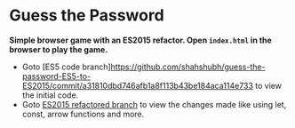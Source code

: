 # Guess the Password 

**Simple browser game with an ES2015 refactor. Open `index.html` in the browser to play the game.**

- Goto [ES5 code branch]https://github.com/shahshubh/guess-the-password-ES5-to-ES2015/commit/a31810dbd746afb1a8f113b43be184aca114e733 to view the initial code.
- Goto [ES2015 refactored branch](https://github.com/shahshubh/guess-the-password-ES5-to-ES2015/commit/f372964361097146285bda699ed71e17225c7aab) to view the changes made like using let, const, arrow functions and more.
